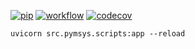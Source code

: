 [![pip](https://img.shields.io/pypi/v/pymsys.svg)](https://pypi.org/project/pymsys/)
[![workflow](https://github.com/Modular-Design/pymsys/actions/workflows/ci.yml/badge.svg?branch=master)](https://github.com/Modular-Design/pymsys/actions)
[![codecov](https://codecov.io/gh/Modular-Design/pymsys/branch/main/graph/badge.svg?token=CG4DIOZZ6C)](https://codecov.io/gh/Modular-Design/pymsys)

````shell
uvicorn src.pymsys.scripts:app --reload
````